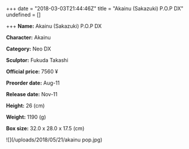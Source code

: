 +++
date = "2018-03-03T21:44:46Z"
title = "Akainu (Sakazuki) P.O.P DX"
undefined = []

+++
**Name:** Akainu (Sakazuki) P.O.P DX

**Character:** Akainu

**Category:** Neo DX

**Sculptor:** Fukuda Takashi

**Official price:** 7560 ¥

**Preorder date:** Aug-11

**Release date:** Nov-11

**Height:** 26 (cm)

**Weight:** 1190 (g)

**Box size:** 32.0 x 28.0 x 17.5 (cm)

![](/uploads/2018/05/21/akainu pop.jpg)